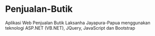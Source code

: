 # Penjualan-Butik
Aplikasi Web Penjualan Butik Laksanha Jayapura-Papua menggunakan teknologi ASP.NET (VB.NET), JQuery, JavaScript dan Bootstrap
